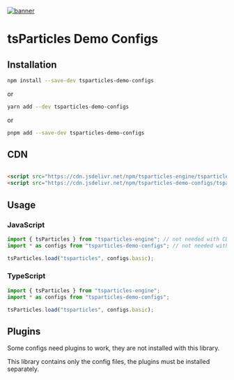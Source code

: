 [![banner](https://particles.js.org/images/banner2.png)](https://particles.js.org)

# tsParticles Demo Configs

## Installation

```bash
npm install --save-dev tsparticles-demo-configs
```

or

```bash
yarn add --dev tsparticles-demo-configs
```

or

```bash
pnpm add --save-dev tsparticles-demo-configs
```

## CDN

```html

<script src="https://cdn.jsdelivr.net/npm/tsparticles-engine/tsparticles.engine.min.js"></script>
<script src="https://cdn.jsdelivr.net/npm/tsparticles-demo-configs/tsparticles.configs.min.js"></script>
```

## Usage

### JavaScript

```javascript
import { tsParticles } from "tsparticles-engine"; // not needed with CDN
import * as configs from "tsparticles-demo-configs"; // not needed with CDN

tsParticles.load("tsparticles", configs.basic);
```

### TypeScript

```typescript
import { tsParticles } from "tsparticles-engine";
import * as configs from "tsparticles-demo-configs";

tsParticles.load("tsparticles", configs.basic);
```

## Plugins

Some configs need plugins to work, they are not installed with this library.

This library contains only the config files, the plugins must be installed separately.
